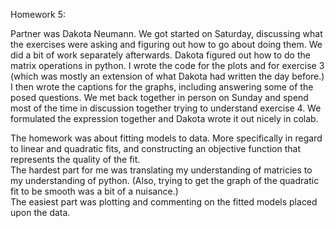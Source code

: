 Homework 5:  

Partner was Dakota Neumann. We got started on Saturday, discussing what the exercises were asking and figuring out how to go about doing them. We did a bit of work separately afterwards. Dakota figured out how to do the matrix operations in python. I wrote the code for the plots and for exercise 3 (which was mostly an extension of what Dakota had written the day before.) I then wrote the captions for the graphs, including answering some of the posed questions. We met back together in person on Sunday and spend most of the time in discussion together trying to understand exercise 4. We formulated the expression together and Dakota wrote it out nicely in colab.   
  
The homework was about fitting models to data. More specifically in regard to linear and quadratic fits, and constructing an objective function that represents the quality of the fit.  
The hardest part for me was translating my understanding of matricies to my understanding of python. (Also, trying to get the graph of the quadratic fit to be smooth was a bit of a nuisance.)   
The easiest part was plotting and commenting on the fitted models placed upon the data.  
